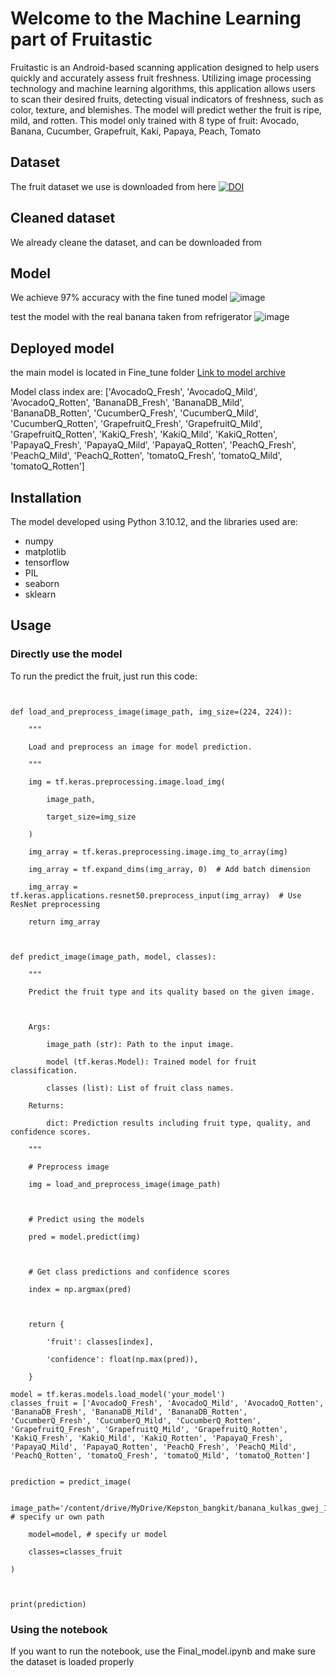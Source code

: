 # Welcome to the Machine Learning part of Fruitastic

Fruitastic is an Android-based scanning application designed to help users quickly and accurately assess fruit freshness. Utilizing image processing technology and machine learning algorithms, this application allows users to scan their desired fruits, detecting visual indicators of freshness, such as color, texture, and blemishes. The model will predict wether the fruit is ripe, mild, and rotten. This model only trained with 8 type of fruit: Avocado, Banana, Cucumber, Grapefruit, Kaki, Papaya, Peach, Tomato


## Dataset
The fruit dataset we use is downloaded from here [![DOI](https://zenodo.org/badge/DOI/10.5281/zenodo.7224690.svg)](https://doi.org/10.5281/zenodo.7224690)


## Cleaned dataset
We already cleane the dataset, and can be downloaded from [](https://drive.google.com/file/d/1-09sgSnfWQk6C4-m5nxVD7dRrT2IjnZQ/view?usp=sharing)


## Model
We achieve 97% accuracy with the fine tuned model
![image](https://github.com/user-attachments/assets/cd9d5dfe-b9d1-4b55-a748-28262c65bf9f)

test the model with the real banana taken from refrigerator
![image](https://github.com/user-attachments/assets/e7f3e83c-75ca-43e4-9637-172bfb9bc97b)


## Deployed model
the main model is located in Fine_tune folder 
[Link to model archive](https://drive.google.com/drive/folders/1QpfyFaeajMxR9JHjwu7br1nDOidR7QYy?usp=sharing)

Model class index are: ['AvocadoQ_Fresh', 'AvocadoQ_Mild', 'AvocadoQ_Rotten', 'BananaDB_Fresh', 'BananaDB_Mild', 'BananaDB_Rotten', 'CucumberQ_Fresh', 'CucumberQ_Mild', 'CucumberQ_Rotten', 'GrapefruitQ_Fresh', 'GrapefruitQ_Mild', 'GrapefruitQ_Rotten', 'KakiQ_Fresh', 'KakiQ_Mild', 'KakiQ_Rotten', 'PapayaQ_Fresh', 'PapayaQ_Mild', 'PapayaQ_Rotten', 'PeachQ_Fresh', 'PeachQ_Mild', 'PeachQ_Rotten', 'tomatoQ_Fresh', 'tomatoQ_Mild', 'tomatoQ_Rotten']


## Installation
The model developed using Python 3.10.12, and the libraries used are:

- numpy
- matplotlib
- tensorflow 
- PIL 
- seaborn
- sklearn


## Usage

### Directly use the model
To run the predict the fruit, just run this code:
```


def load_and_preprocess_image(image_path, img_size=(224, 224)):

    """

    Load and preprocess an image for model prediction.

    """

    img = tf.keras.preprocessing.image.load_img(

        image_path,

        target_size=img_size

    )

    img_array = tf.keras.preprocessing.image.img_to_array(img)

    img_array = tf.expand_dims(img_array, 0)  # Add batch dimension

    img_array = tf.keras.applications.resnet50.preprocess_input(img_array)  # Use ResNet preprocessing

    return img_array



def predict_image(image_path, model, classes):

    """

    Predict the fruit type and its quality based on the given image.



    Args:

        image_path (str): Path to the input image.

        model (tf.keras.Model): Trained model for fruit classification.

        classes (list): List of fruit class names.

    Returns:

        dict: Prediction results including fruit type, quality, and confidence scores.

    """

    # Preprocess image

    img = load_and_preprocess_image(image_path)



    # Predict using the models

    pred = model.predict(img)



    # Get class predictions and confidence scores

    index = np.argmax(pred)



    return {

        'fruit': classes[index],

        'confidence': float(np.max(pred)),

    }

model = tf.keras.models.load_model('your_model')
classes_fruit = ['AvocadoQ_Fresh', 'AvocadoQ_Mild', 'AvocadoQ_Rotten', 'BananaDB_Fresh', 'BananaDB_Mild', 'BananaDB_Rotten', 'CucumberQ_Fresh', 'CucumberQ_Mild', 'CucumberQ_Rotten', 'GrapefruitQ_Fresh', 'GrapefruitQ_Mild', 'GrapefruitQ_Rotten', 'KakiQ_Fresh', 'KakiQ_Mild', 'KakiQ_Rotten', 'PapayaQ_Fresh', 'PapayaQ_Mild', 'PapayaQ_Rotten', 'PeachQ_Fresh', 'PeachQ_Mild', 'PeachQ_Rotten', 'tomatoQ_Fresh', 'tomatoQ_Mild', 'tomatoQ_Rotten']


prediction = predict_image(

    image_path='/content/drive/MyDrive/Kepston_bangkit/banana_kulkas_gwej_1.jpg',  # specify ur own path

    model=model, # specify ur model

    classes=classes_fruit

)



print(prediction)

```
### Using the notebook
If you want to run the notebook, use the Final_model.ipynb and make sure the dataset is loaded properly
